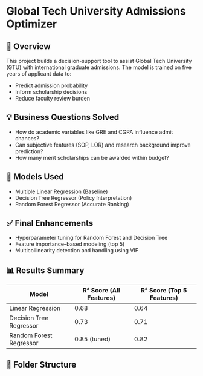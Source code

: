 # Global Tech University Admissions Optimizer

## 📘 Overview

This project builds a decision-support tool to assist Global Tech University (GTU) with international graduate admissions. The model is trained on five years of applicant data to:

- Predict admission probability
- Inform scholarship decisions
- Reduce faculty review burden

## 💡 Business Questions Solved

- How do academic variables like GRE and CGPA influence admit chances?
- Can subjective features (SOP, LOR) and research background improve prediction?
- How many merit scholarships can be awarded within budget?

## 🧪 Models Used

- Multiple Linear Regression (Baseline)
- Decision Tree Regressor (Policy Interpretation)
- Random Forest Regressor (Accurate Ranking)

## ✅ Final Enhancements

- Hyperparameter tuning for Random Forest and Decision Tree
- Feature importance–based modeling (top 5)
- Multicollinearity detection and handling using VIF

## 📊 Results Summary

| Model                   | R² Score (All Features) | R² Score (Top 5 Features) |
|------------------------|-------------------------|---------------------------|
| Linear Regression       | 0.68                    | 0.64                      |
| Decision Tree Regressor| 0.73                    | 0.71                      |
| Random Forest Regressor| 0.85 (tuned)            | 0.82                      |

## 📂 Folder Structure

